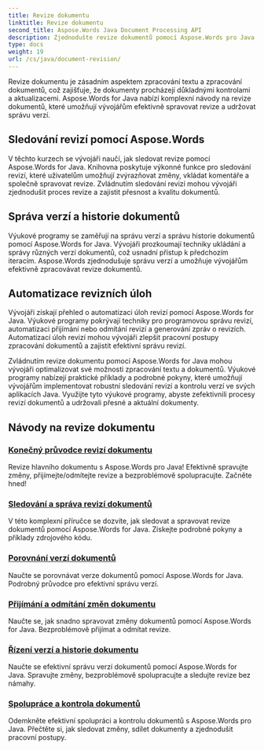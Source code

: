 ```yaml
---
title: Revize dokumentu
linktitle: Revize dokumentu
second_title: Aspose.Words Java Document Processing API
description: Zjednodušte revize dokumentů pomocí Aspose.Words pro Java! Sledujte změny, spravujte správu verzí a automatizujte úlohy revizí bez námahy.
type: docs
weight: 19
url: /cs/java/document-revision/
---
```


Revize dokumentu je zásadním aspektem zpracování textu a zpracování dokumentů, což zajišťuje, že dokumenty procházejí důkladnými kontrolami a aktualizacemi. Aspose.Words for Java nabízí komplexní návody na revize dokumentů, které umožňují vývojářům efektivně spravovat revize a udržovat správu verzí.

## Sledování revizí pomocí Aspose.Words

V těchto kurzech se vývojáři naučí, jak sledovat revize pomocí Aspose.Words for Java. Knihovna poskytuje výkonné funkce pro sledování revizí, které uživatelům umožňují zvýrazňovat změny, vkládat komentáře a společně spravovat revize. Zvládnutím sledování revizí mohou vývojáři zjednodušit proces revize a zajistit přesnost a kvalitu dokumentů.

## Správa verzí a historie dokumentů

Výukové programy se zaměřují na správu verzí a správu historie dokumentů pomocí Aspose.Words for Java. Vývojáři prozkoumají techniky ukládání a správy různých verzí dokumentů, což usnadní přístup k předchozím iteracím. Aspose.Words zjednodušuje správu verzí a umožňuje vývojářům efektivně zpracovávat revize dokumentů.

## Automatizace revizních úloh

Vývojáři získají přehled o automatizaci úloh revizí pomocí Aspose.Words for Java. Výukové programy pokrývají techniky pro programovou správu revizí, automatizaci přijímání nebo odmítání revizí a generování zpráv o revizích. Automatizací úloh revizí mohou vývojáři zlepšit pracovní postupy zpracování dokumentů a zajistit efektivní správu revizí.

Zvládnutím revize dokumentu pomocí Aspose.Words for Java mohou vývojáři optimalizovat své možnosti zpracování textu a dokumentů. Výukové programy nabízejí praktické příklady a podrobné pokyny, které umožňují vývojářům implementovat robustní sledování revizí a kontrolu verzí ve svých aplikacích Java. Využijte tyto výukové programy, abyste zefektivnili procesy revizí dokumentů a udržovali přesné a aktuální dokumenty.

## Návody na revize dokumentu
### [Konečný průvodce revizí dokumentu](./guide-document-revision/)
Revize hlavního dokumentu s Aspose.Words pro Java! Efektivně spravujte změny, přijímejte/odmítejte revize a bezproblémově spolupracujte. Začněte hned!
### [Sledování a správa revizí dokumentů](./tracking-managing-document-revisions/)
V této komplexní příručce se dozvíte, jak sledovat a spravovat revize dokumentů pomocí Aspose.Words for Java. Získejte podrobné pokyny a příklady zdrojového kódu.
### [Porovnání verzí dokumentů](./comparing-document-versions/)
Naučte se porovnávat verze dokumentů pomocí Aspose.Words for Java. Podrobný průvodce pro efektivní správu verzí.
### [Přijímání a odmítání změn dokumentu](./accepting-rejecting-document-changes/)
Naučte se, jak snadno spravovat změny dokumentů pomocí Aspose.Words for Java. Bezproblémově přijímat a odmítat revize.
### [Řízení verzí a historie dokumentu](./document-version-control-history/)
Naučte se efektivní správu verzí dokumentů pomocí Aspose.Words for Java. Spravujte změny, bezproblémově spolupracujte a sledujte revize bez námahy.
### [Spolupráce a kontrola dokumentů](./document-collaboration-review/)
Odemkněte efektivní spolupráci a kontrolu dokumentů s Aspose.Words pro Java. Přečtěte si, jak sledovat změny, sdílet dokumenty a zjednodušit pracovní postupy.